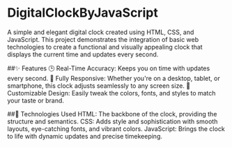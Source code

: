 # DigitalClockByJavaScript
A simple and elegant digital clock created using HTML, CSS, and JavaScript. This project demonstrates the integration of basic web technologies to create a functional and visually appealing clock that displays the current time and updates every second.

##✨ Features
🕒 Real-Time Accuracy: Keeps you on time with updates every second.
📱 Fully Responsive: Whether you're on a desktop, tablet, or smartphone, this clock adjusts seamlessly to any screen size.
🎨 Customizable Design: Easily tweak the colors, fonts, and styles to match your taste or brand.

##🚀 Technologies Used
HTML: The backbone of the clock, providing the structure and semantics.
CSS: Adds style and sophistication with smooth layouts, eye-catching fonts, and vibrant colors.
JavaScript: Brings the clock to life with dynamic updates and precise timekeeping.
